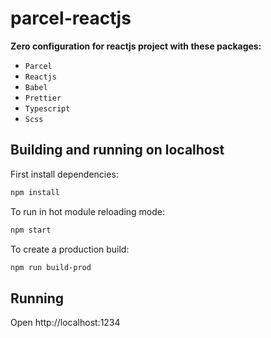 # parcel-reactjs

**Zero configuration for reactjs project with these packages:**
- `Parcel`
- `Reactjs`
- `Babel`
- `Prettier`
- `Typescript`
- `Scss`


## Building and running on localhost

First install dependencies:

```sh
npm install
```

To run in hot module reloading mode:

```sh
npm start
```

To create a production build:

```sh
npm run build-prod
```

## Running

Open http://localhost:1234

